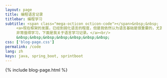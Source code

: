 ```yaml
---
layout: page
title: 编程语言记录
titlebar: 编程学习
subtitle: <span class="mega-octicon octicon-code"></span>&nbsp;&nbsp;
     <a>现在框架的发展，已经到弱化语言的程度，但是我依然认为语言基础是很重要的，尤其是一些触类旁通的思想
     非常值得学习，下面是我关于语言学习记录。</a><br/>
     &nbsp;&nbsp;&nbsp;&nbsp;&nbsp;&nbsp;&nbsp; 
css: ['blog-page.css']
permalink: /code
lang: zh
keys: java, spring_boot, sprintboot
---
```


{% include blog-page.html %}